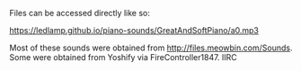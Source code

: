 Files can be accessed directly like so:

https://ledlamp.github.io/piano-sounds/GreatAndSoftPiano/a0.mp3

Most of these sounds were obtained from http://files.meowbin.com/Sounds. Some were obtained from Yoshify via FireController1847. IIRC
